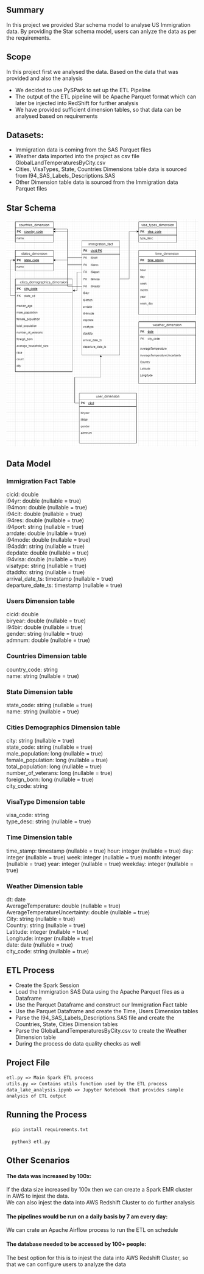 ## Summary
In this project we provided Star schema model to analyse US Immigration data. By providing the Star schema model, users can anlyze the data as per the requirements. 

## Scope
In this project first we analysed the data. Based on the data that was provided and also the analysis 
- We decided to use PySPark to set up the ETL Pipeline
- The output of the ETL pipeline will be Apache Parquet format which can later be injected into RedShift for further analysis
- We have provided sufficient dimension tables, so that data can be analysed based on requirements

## Datasets:
- Immigration data is coming from the SAS Parquet files
- Weather data imported into the project as csv file GlobalLandTemperaturesByCity.csv
- Cities, VisaTypes, State, Countries Dimensions table data is sourced from I94_SAS_Labels_Descriptions.SAS
- Other Dimension table data is sourced from the Immigration data Parquet files
## Star Schema
![Schema Diagram](capstone_start_schema.png)

## Data Model
### Immigration Fact Table
cicid: double  
 i94yr: double (nullable = true)  
 i94mon: double (nullable = true)  
 i94cit: double (nullable = true)  
 i94res: double (nullable = true)  
 i94port: string (nullable = true)  
 arrdate: double (nullable = true)  
 i94mode: double (nullable = true)  
 i94addr: string (nullable = true)  
 depdate: double (nullable = true)  
 i94visa: double (nullable = true)  
 visatype: string (nullable = true)  
 dtaddto: string (nullable = true)  
 arrival_date_ts: timestamp (nullable = true)  
 departure_date_ts: timestamp (nullable = true)  

### Users Dimension table
 cicid: double   
  biryear: double (nullable = true)  
  i94bir: double (nullable = true)  
  gender: string (nullable = true)  
  admnum: double (nullable = true)  

### Countries Dimension table
 country_code: string  
 name: string (nullable = true)  

### State Dimension table
state_code: string (nullable = true)  
 name: string (nullable = true)  

### Cities Demographics Dimension table
city: string (nullable = true)  
 state_code: string (nullable = true)  
 male_population: long (nullable = true)  
 female_population: long (nullable = true)  
 total_population: long (nullable = true)  
 number_of_veterans: long (nullable = true)  
 foreign_born: long (nullable = true)  
 city_code: string   

### VisaType Dimension table
visa_code: string   
 type_desc: string (nullable = true)  

### Time Dimension table
 time_stamp: timestamp (nullable = true)
 hour: integer (nullable = true)
 day: integer (nullable = true)
 week: integer (nullable = true)
 month: integer (nullable = true)
 year: integer (nullable = true)
 weekday: integer (nullable = true)

### Weather Dimension table
dt: date  
 AverageTemperature: double (nullable = true)  
 AverageTemperatureUncertainty: double (nullable = true)  
 City: string (nullable = true)  
 Country: string (nullable = true)  
 Latitude: integer (nullable = true)  
 Longitude: integer (nullable = true)  
 date: date (nullable = true)  
 city_code: string (nullable = true)  

## ETL Process
- Create the Spark Session
- Load the Immigration SAS Data using the Apache Parquet files as a Dataframe
- Use the Parquet Dataframe and construct our Immigration Fact table
- Use the Parquet Dataframe and create the Time, Users Dimension tables
- Parse the I94_SAS_Labels_Descriptions.SAS file and create the Countries, State, Cities Dimension tables
- Parse the GlobalLandTemperaturesByCity.csv to create the Weather Dimension table
- During the process do data quality checks as well 

## Project File
```
etl.py => Main Spark ETL process
utils.py => Contains utils function used by the ETL process
data_lake_analysis.ipynb => Jupyter Notebook that provides sample analysis of ETL output

```

## Running the Process
```
  pip install requirements.txt
  
  python3 etl.py
```

## Other Scenarios
#### The data was increased by 100x:
If the data size increased by 100x then we can create a Spark EMR cluster in AWS to injest the data.  
We can also injest the data into AWS Redshift Cluster to do further analysis

#### The pipelines would be run on a daily basis by 7 am every day:
We can crate an Apache Airflow process to run the ETL on schedule

#### The database needed to be accessed by 100+ people:
The best option for this is to injest the data into AWS Redshift Cluster, so that we can configure users to analyze the data



